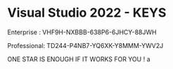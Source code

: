 # Visual Studio 2022 - KEYS
Enterprise :
VHF9H-NXBBB-638P6-6JHCY-88JWH

Professional:
TD244-P4NB7-YQ6XK-Y8MMM-YWV2J

ONE STAR IS ENOUGH IF IT WORKS FOR YOU ! a
